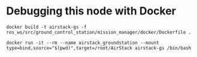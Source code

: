 # Debugging this node with Docker

```
docker build -t airstack-gs -f ros_ws/src/ground_control_station/mission_manager/docker/Dockerfile .
```

```
docker run -it --rm --name airstack_groundstation --mount type=bind,source="$(pwd)",target=/root/AirStack airstack-gs /bin/bash
```
